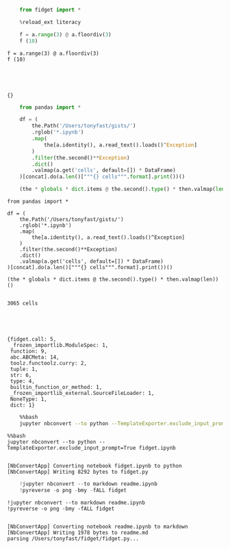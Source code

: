 

```python
    from fidget import *

    %reload_ext literacy
```


```python
    f = a.range(3) @ a.floordiv(3)
    f (10)
```


    f = a.range(3) @ a.floordiv(3)
    f (10)





    {}




```python
    from pandas import *

    df = (
        the.Path('/Users/tonyfast/gists/')
        .rglob('*.ipynb')
        .map(
            the[a.identity(), a.read_text().loads()^Exception]
        )
        .filter(the.second()**Exception)
        .dict()
        .valmap(a.get('cells', default=[]) * DataFrame)
    )[concat].do(a.len()["""{} cells""".format].print())()

    (the * globals * dict.items @ the.second().type() * then.valmap(len))()
```


    from pandas import *

    df = (
        the.Path('/Users/tonyfast/gists/')
        .rglob('*.ipynb')
        .map(
            the[a.identity(), a.read_text().loads()^Exception]
        )
        .filter(the.second()**Exception)
        .dict()
        .valmap(a.get('cells', default=[]) * DataFrame)
    )[concat].do(a.len()["""{} cells""".format].print())()

    (the * globals * dict.items @ the.second().type() * then.valmap(len))()


    3065 cells





    {fidget.call: 5,
     _frozen_importlib.ModuleSpec: 1,
     function: 9,
     abc.ABCMeta: 14,
     toolz.functoolz.curry: 2,
     tuple: 1,
     str: 6,
     type: 4,
     builtin_function_or_method: 1,
     _frozen_importlib_external.SourceFileLoader: 1,
     NoneType: 1,
     dict: 1}




```bash
    %%bash 
    jupyter nbconvert --to python --TemplateExporter.exclude_input_prompt=True fidget.ipynb
```


    %%bash 
    jupyter nbconvert --to python --TemplateExporter.exclude_input_prompt=True fidget.ipynb


    [NbConvertApp] Converting notebook fidget.ipynb to python
    [NbConvertApp] Writing 8292 bytes to fidget.py



```python
    !jupyter nbconvert --to markdown readme.ipynb
    !pyreverse -o png -bmy -fALL fidget
```


    !jupyter nbconvert --to markdown readme.ipynb
    !pyreverse -o png -bmy -fALL fidget


    [NbConvertApp] Converting notebook readme.ipynb to markdown
    [NbConvertApp] Writing 1978 bytes to readme.md
    parsing /Users/tonyfast/fidget/fidget.py...

